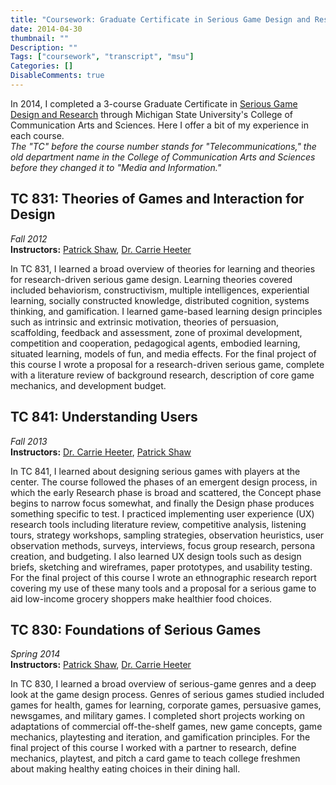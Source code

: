 ```yaml
---
title: "Coursework: Graduate Certificate in Serious Game Design and Research"
date: 2014-04-30
thumbnail: ""
Description: ""
Tags: ["coursework", "transcript", "msu"]
Categories: []
DisableComments: true
---
```


In 2014, I completed a 3-course Graduate Certificate in [Serious Game Design and Research](https://comartsci.msu.edu/academics/academic-departments/media-information/graduate/serious-game-design-ma-certificate) through Michigan State University's College of Communication Arts and Sciences. Here I offer a bit of my experience in each course.  
*The "TC" before the course number stands for "Telecommunications," the old department name in the College of Communication Arts and Sciences before they changed it to "Media and Information."*

## TC 831: Theories of Games and Interaction for Design  
*Fall 2012*  
**Instructors:** [Patrick Shaw](https://www.linkedin.com/in/patrick-shaw-5802791/), [Dr. Carrie Heeter](https://comartsci.msu.edu/our-people/carrie-heeter)  

In TC 831, I learned a broad overview of theories for learning and theories for research-driven serious game design. Learning theories covered included behaviorism, constructivism, multiple intelligences, experiential learning, socially constructed knowledge, distributed cognition, systems thinking, and gamification. I learned game-based learning design principles such as intrinsic and extrinsic motivation, theories of persuasion, scaffolding, feedback and assessment, zone of proximal development, competition and cooperation, pedagogical agents, embodied learning, situated learning, models of fun, and media effects. For the final project of this course I wrote a proposal for a research-driven serious game, complete with a literature review of background research, description of core game mechanics, and development budget. 

## TC 841: Understanding Users 
*Fall 2013*  
**Instructors:** [Dr. Carrie Heeter](https://comartsci.msu.edu/our-people/carrie-heeter), [Patrick Shaw](https://www.linkedin.com/in/patrick-shaw-5802791/)

In TC 841, I learned about designing serious games with players at the center. The course followed the phases of an emergent design process, in which the early Research phase is broad and scattered, the Concept phase begins to narrow focus somewhat, and finally the Design phase produces something specific to test. I practiced implementing user experience (UX) research tools including literature review, competitive analysis, listening tours, strategy workshops, sampling strategies, observation heuristics, user observation methods, surveys, interviews, focus group research, persona creation, and budgeting. I also learned UX design tools such as design briefs, sketching and wireframes, paper prototypes, and usability testing. For the final project of this course I wrote an ethnographic research report covering my use of these many tools and a proposal for a serious game to aid low-income grocery shoppers make healthier food choices. 

## TC 830: Foundations of Serious Games  
*Spring 2014*  
**Instructors:** [Patrick Shaw](https://www.linkedin.com/in/patrick-shaw-5802791/), [Dr. Carrie Heeter](https://comartsci.msu.edu/our-people/carrie-heeter)

In TC 830, I learned a broad overview of serious-game genres and a deep look at the game design process. Genres of serious games studied included games for health, games for learning, corporate games, persuasive games, newsgames, and military games. I completed short projects working on adaptations of commercial off-the-shelf games, new game concepts, game mechanics, playtesting and iteration, and gamification principles. For the final project of this course I worked with a partner to research, define mechanics, playtest, and pitch a card game to teach college freshmen about making healthy eating choices in their dining hall.
